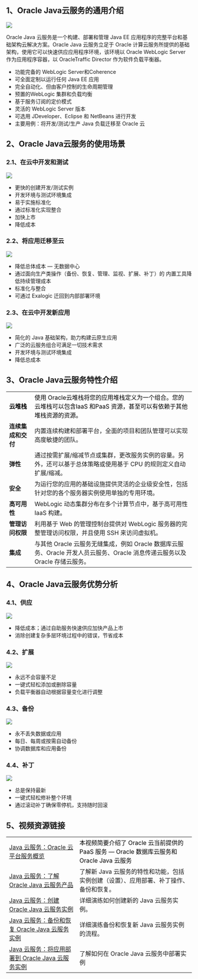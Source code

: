 ## 1、Oracle Java云服务的通用介绍

![](https://public-supply-service.oss-cn-beijing.aliyuncs.com/public_dev_supplier/f109c5c2-a231-457d-a918-770261176fd9.png)

Oracle Java 云服务是一个构建、部署和管理 Java EE 应用程序的完整平台和基础架构云解决方案。Oracle Java 云服务立足于 Oracle 计算云服务所提供的基础架构，使用它可以快速供应应用程序环境，该环境以 Oracle WebLogic Server 作为应用程序容器，以 OracleTraffic Director 作为软件负载平衡器。

- 功能完备的 WebLogic Server和Coherence
- 可全面定制以运行任何 Java EE 应用
- 完全自动化、但由客户控制的生命周期管理
- 预置的WebLogic 集群和负载均衡
- 基于服务订阅的定价模式
- 灵活的 WebLogic Server 版本
- 可选用 JDeveloper、Eclipse 和 NetBeans 进行开发
- 主要用例：将开发/测试/生产 Java 负载迁移至 Oracle 云

## 2、Oracle Java云服务的使用场景

### 2.1、在云中开发和测试

![](https://public-supply-service.oss-cn-beijing.aliyuncs.com/public_dev_supplier/fd9e1600-be51-4459-96cc-0de5e1f44dc3.png)

- 更快的创建开发/测试实例
- 开发环境与测试环境集成
- 易于实施标准化
- 通过标准化实现整合
- 加快上市
- 降低成本

### 2.2、将应用迁移至云

![](https://public-supply-service.oss-cn-beijing.aliyuncs.com/public_dev_supplier/60fa8487-057c-4a13-8c4d-784ba31bc9e1.png)

- 降低总体成本 — 无数据中心
- 通过面向生产类操作（备份、恢复、管理、监视、扩展、补丁）的 内置工具降低持续管理成本
- 标准化与整合
- 可通过 Exalogic 迁回到内部部署环境

### 2.3、在云中开发新应用

![](https://public-supply-service.oss-cn-beijing.aliyuncs.com/public_dev_supplier/349124d1-29b0-4d55-95fc-ecf7734683f7.png)

- 简化的 Java 基础架构，助力构建云原生应用
- 广泛的云服务组合可满足一切技术需求
- 开发环境与测试环境集成
- 降低总成本

## 3、Oracle Java云服务特性介绍

<table>
<tbody>
<tr>
<td><font color="#000000"><strong>云堆栈</strong></font></td>
<td><font color="#000000">使用 Oracle云堆栈将您的应用堆栈定义为一个组合。您的云堆栈可以包含IaaS 和PaaS 资源，甚至可以有依赖于其他堆栈资源的资源。</font></td>
</tr>
<tr>
<td><strong>连续集成和交付</strong></td>
<td>内置连续构建和部署平台，全面的项目和团队管理可以实现高度敏捷的团队。</td>
</tr>
<tr>
<td><strong>弹性</strong></td>
<td>通过按需扩展/缩减节点或集群，更改服务实例的容量。另外，还可以基于总体策略或使用基于 CPU 的规则定义自动扩展/缩减。</td>
</tr>
<tr>
<td><strong>安全</strong></td>
<td>为运行您的应用的基础设施提供灵活的企业级安全性，包括针对您的各个服务器实例使用单独的专用环境。</td>
</tr>
<tr>
<td><strong>高可用性</strong></td>
<td>WebLogic 动态集群分布在多个计算节点中，基于高可用性 IaaS 构建。</td>
</tr>
<tr>
<td><strong>管理访问权限</strong></td>
<td>利用基于 Web 的管理控制台提供对 WebLogic 服务器的完整管理访问权限，并且使用 SSH 来访问虚拟机。</td>
</tr>
<tr>
<td><strong>集成</strong></td>
<td>与其他 Oracle 云服务无缝集成，例如 Oracle 数据库云服务、Oracle 开发人员云服务、Oracle 消息传递云服务以及 Oracle 存储云服务。</td>
</tr>
</tbody>
</table>

## 4、Oracle Java云服务优势分析

### 4.1、供应

![](https://public-supply-service.oss-cn-beijing.aliyuncs.com/public_dev_supplier/a8ceb9ac-6071-4069-89ed-380bc7f02b05.png)

- 降低成本；通过自助服务快速供应加快产品上市
- 消除创建复杂多层环境过程中的错误，节省成本

### 4.2、扩展

![](https://public-supply-service.oss-cn-beijing.aliyuncs.com/public_dev_supplier/0acbaf9f-9b68-4627-b824-ad002ceb79a7.png)

- 永远不会容量不足
- 一键式轻松添加或删除容量
- 负载平衡器自动根据容量变化进行调整

### 4.3、备份

![](https://public-supply-service.oss-cn-beijing.aliyuncs.com/public_dev_supplier/fb3cbf45-0fbc-4f8c-a0da-99692164a402.png)

- 永不丢失数据或应用
- 每日、每周或按需自动备份
- 协调数据库和应用备份

### 4.4、补丁

![](https://public-supply-service.oss-cn-beijing.aliyuncs.com/public_dev_supplier/edebb0be-ad53-42ae-b3a3-c33719a55b28.png)

- 总是保持最新
- 一键式轻松修补整个环境
- 通过滚动补丁确保零停机，支持随时回滚

## 5、视频资源链接

<table>
<tbody>
<tr>
<td><font color="#000000"><a href="https://www.youtube.com/embed/FLSG9XGsPtw?autoplay=1" rel="nofollow noreferrer" target="_blank">Java  云服务：Oracle 云平台服务概览</a></font></td>
<td><font color="#000000">本视频简要介绍了 Oracle 云当前提供的 PaaS 服务 — Oracle 数据库云服务和 Oracle Java  云服务</font></td>
</tr>
<tr>
<td><a href="https://www.youtube.com/embed/fWHQuV9482w?autoplay=1" rel="nofollow noreferrer" target="_blank">Java  云服务：了解 Oracle Java 云服务产品</a></td>
<td>了解新 Java 云服务的特性和功能，包括实例创建（设置）、应用部署、补丁操作、备份和恢复。</td>
</tr>
<tr>
<td><a href="https://www.youtube.com/embed/b3T_MuB-7WY?autoplay=1" rel="nofollow noreferrer" target="_blank">Java  云服务：创建 Oracle Java 云服务实例</a></td>
<td>详细演练如何创建新的 Java 云服务实例。</td>
</tr>
<tr>
<td><a href="https://www.youtube.com/embed/lwkTiC5PiMU?autoplay=1" rel="nofollow noreferrer" target="_blank">Java  云服务：备份和恢复 Oracle Java 云服务实例</a></td>
<td>详细演练备份和恢复新 Java 云服务实例的流程。</td>
</tr>
<tr>
<td><a href="https://www.youtube.com/embed/T_DnKeGdXhA?autoplay=1" rel="nofollow noreferrer" target="_blank">Java  云服务：将应用部署到 Oracle Java 云服务实例</a></td>
<td>了解如何在 Oracle Java 云服务中部署实例</td>
</tr>
</tbody>
</table>
